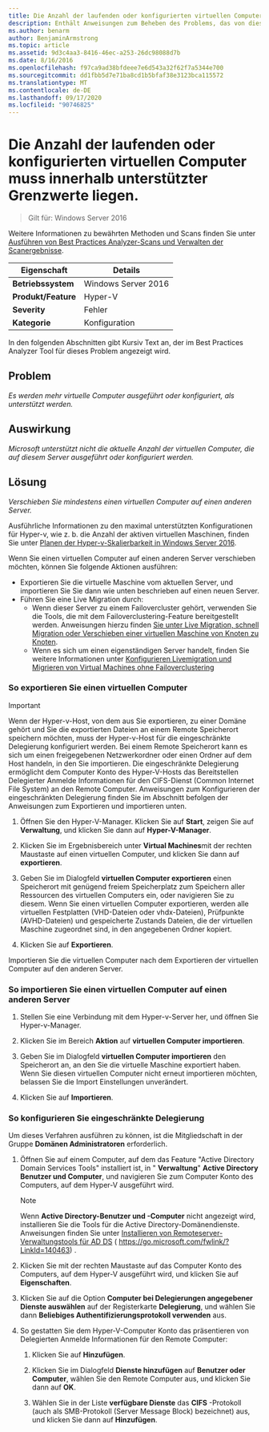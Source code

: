 ```yaml
---
title: Die Anzahl der laufenden oder konfigurierten virtuellen Computer muss innerhalb unterstützter Grenzwerte liegen.
description: Enthält Anweisungen zum Beheben des Problems, das von dieser Best Practices Analyzer Regel gemeldet wird.
ms.author: benarm
author: BenjaminArmstrong
ms.topic: article
ms.assetid: 9d3c4aa3-8416-46ec-a253-26dc98088d7b
ms.date: 8/16/2016
ms.openlocfilehash: f97ca9ad38bfdeee7e6d543a32f62f7a5344e700
ms.sourcegitcommit: dd1fbb5d7e71ba8cd1b5bfaf38e3123bca115572
ms.translationtype: MT
ms.contentlocale: de-DE
ms.lasthandoff: 09/17/2020
ms.locfileid: "90746825"
---
```

# <a name="the-number-of-running-or-configured-virtual-machines-must-be-within-supported-limits"></a>Die Anzahl der laufenden oder konfigurierten virtuellen Computer muss innerhalb unterstützter Grenzwerte liegen.

>Gilt für: Windows Server 2016

Weitere Informationen zu bewährten Methoden und Scans finden Sie unter [Ausführen von Best Practices Analyzer-Scans und Verwalten der Scanergebnisse](https://go.microsoft.com/fwlink/p/?LinkID=223177).

|Eigenschaft|Details|
|-|-|
|**Betriebssystem**|Windows Server 2016|
|**Produkt/Feature**|Hyper-V|
|**Severity**|Fehler
|**Kategorie**|Konfiguration|

In den folgenden Abschnitten gibt Kursiv Text an, der im Best Practices Analyzer Tool für dieses Problem angezeigt wird.

## <a name="issue"></a>Problem
*Es werden mehr virtuelle Computer ausgeführt oder konfiguriert, als unterstützt werden.*

## <a name="impact"></a>Auswirkung
*Microsoft unterstützt nicht die aktuelle Anzahl der virtuellen Computer, die auf diesem Server ausgeführt oder konfiguriert werden.*

## <a name="resolution"></a>Lösung
*Verschieben Sie mindestens einen virtuellen Computer auf einen anderen Server.*

Ausführliche Informationen zu den maximal unterstützten Konfigurationen für Hyper-v, wie z. b. die Anzahl der aktiven virtuellen Maschinen, finden Sie unter [Planen der Hyper-v-Skalierbarkeit in Windows Server 2016](../plan/plan-hyper-v-scalability-in-windows-server.md).

Wenn Sie einen virtuellen Computer auf einen anderen Server verschieben möchten, können Sie folgende Aktionen ausführen:

- Exportieren Sie die virtuelle Maschine vom aktuellen Server, und importieren Sie Sie dann wie unten beschrieben auf einen neuen Server.
- Führen Sie eine Live Migration durch:
    - Wenn dieser Server zu einem Failovercluster gehört, verwenden Sie die Tools, die mit dem Failoverclustering-Feature bereitgestellt werden. Anweisungen hierzu finden [Sie unter Live Migration, schnell Migration oder Verschieben einer virtuellen Maschine von Knoten zu Knoten](https://go.microsoft.com/fwlink/?LinkID=181519).
    - Wenn es sich um einen eigenständigen Server handelt, finden Sie weitere Informationen unter [Konfigurieren Livemigration und Migrieren von Virtual Machines ohne Failoverclustering](/previous-versions/windows/it-pro/windows-server-2012-R2-and-2012/jj134199(v=ws.11))

### <a name="to-export-a-virtual-machine"></a>So exportieren Sie einen virtuellen Computer

   > [!IMPORTANT]
   > Wenn der Hyper-v-Host, von dem aus Sie exportieren, zu einer Domäne gehört und Sie die exportierten Dateien an einem Remote Speicherort speichern möchten, muss der Hyper-v-Host für die eingeschränkte Delegierung konfiguriert werden. Bei einem Remote Speicherort kann es sich um einen freigegebenen Netzwerkordner oder einen Ordner auf dem Host handeln, in den Sie importieren. Die eingeschränkte Delegierung ermöglicht dem Computer Konto des Hyper-V-Hosts das Bereitstellen Delegierter Anmelde Informationen für den CIFS-Dienst (Common Internet File System) an den Remote Computer. Anweisungen zum Konfigurieren der eingeschränkten Delegierung finden Sie im Abschnitt befolgen der Anweisungen zum Exportieren und importieren unten.

1.  Öffnen Sie den Hyper-V-Manager. Klicken Sie auf **Start**, zeigen Sie auf **Verwaltung**, und klicken Sie dann auf **Hyper-V-Manager**.

2.  Klicken Sie im Ergebnisbereich unter **Virtual Machines**mit der rechten Maustaste auf einen virtuellen Computer, und klicken Sie dann auf **exportieren**.

3.  Geben Sie im Dialogfeld **virtuellen Computer exportieren** einen Speicherort mit genügend freiem Speicherplatz zum Speichern aller Ressourcen des virtuellen Computers ein, oder navigieren Sie zu diesem. Wenn Sie einen virtuellen Computer exportieren, werden alle virtuellen Festplatten (VHD-Dateien oder vhdx-Dateien), Prüfpunkte (AVHD-Dateien) und gespeicherte Zustands Dateien, die der virtuellen Maschine zugeordnet sind, in den angegebenen Ordner kopiert.

4.  Klicken Sie auf **Exportieren**.

Importieren Sie die virtuellen Computer nach dem Exportieren der virtuellen Computer auf den anderen Server.

### <a name="to-import-a-virtual-machine-to-another-server"></a>So importieren Sie einen virtuellen Computer auf einen anderen Server

1.  Stellen Sie eine Verbindung mit dem Hyper-v-Server her, und öffnen Sie Hyper-v-Manager.

2.  Klicken Sie im Bereich **Aktion** auf **virtuellen Computer importieren**.

3.  Geben Sie im Dialogfeld **virtuellen Computer importieren** den Speicherort an, an den Sie die virtuelle Maschine exportiert haben. Wenn Sie diesen virtuellen Computer nicht erneut importieren möchten, belassen Sie die Import Einstellungen unverändert.

4.  Klicken Sie auf **Importieren**.

### <a name="to-configure-constrained-delegation"></a>So konfigurieren Sie eingeschränkte Delegierung

Um dieses Verfahren ausführen zu können, ist die Mitgliedschaft in der Gruppe **Domänen Administratoren** erforderlich.

1.  Öffnen Sie auf einem Computer, auf dem das Feature "Active Directory Domain Services Tools" installiert ist, in " **Verwaltung**" **Active Directory Benutzer und Computer**, und navigieren Sie zum Computer Konto des Computers, auf dem Hyper-V ausgeführt wird.

    > [!NOTE]
    > Wenn **Active Directory-Benutzer und -Computer** nicht angezeigt wird, installieren Sie die Tools für die Active Directory-Domänendienste. Anweisungen finden Sie unter [Installieren von Remoteserver-Verwaltungstools für AD DS](https://go.microsoft.com/fwlink/?LinkId=140463) ( https://go.microsoft.com/fwlink/?LinkId=140463) .

2.  Klicken Sie mit der rechten Maustaste auf das Computer Konto des Computers, auf dem Hyper-V ausgeführt wird, und klicken Sie auf **Eigenschaften**.

3.  Klicken Sie auf die Option **Computer bei Delegierungen angegebener Dienste auswählen** auf der Registerkarte **Delegierung**, und wählen Sie dann **Beliebiges Authentifizierungsprotokoll verwenden** aus.

4.  So gestatten Sie dem Hyper-V-Computer Konto das präsentieren von Delegierten Anmelde Informationen für den Remote Computer:

    1.  Klicken Sie auf **Hinzufügen**.

    2.  Klicken Sie im Dialogfeld **Dienste hinzufügen** auf **Benutzer oder Computer**, wählen Sie den Remote Computer aus, und klicken Sie dann auf **OK**.

    3.  Wählen Sie in der Liste **verfügbare Dienste** das **CIFS** -Protokoll (auch als SMB-Protokoll (Server Message Block) bezeichnet) aus, und klicken Sie dann auf **Hinzufügen**.